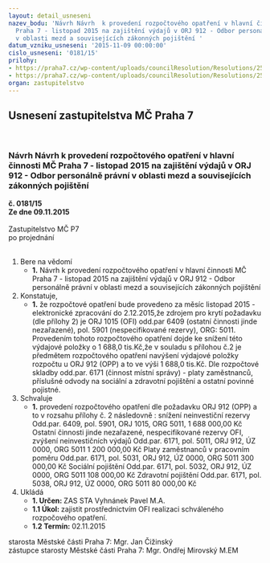 ```yaml
---
layout: detail_usneseni
nazev_bodu: 'Návrh Návrh  k provedení rozpočtového opatření v hlavní činnosti  MČ
  Praha 7 - listopad 2015 na zajištění výdajů v ORJ 912 - Odbor personálně právní
  v oblasti mezd a souvisejících zákonných pojištění '
datum_vzniku_usneseni: '2015-11-09 00:00:00'
cislo_usneseni: '0181/15'
prilohy:
- https://praha7.cz/wp-content/uploads/councilResolution/Resolutions/25414/9-15-priloha_c_1_duvodova_zprava.doc
- https://praha7.cz/wp-content/uploads/councilResolution/Resolutions/25414/9-15-usneseni_1020.doc
organ: zastupitelstvo
---
```

<div id="ucUsn_pList" class="usn">
	<span><h2>Usnesení zastupitelstva MČ Praha 7 </h2>
<br></span><div class="standBody">
<span><h3>Návrh Návrh  k provedení rozpočtového opatření v hlavní činnosti  MČ Praha 7 - listopad 2015 na zajištění výdajů v ORJ 912 - Odbor personálně právní v oblasti mezd a souvisejících zákonných pojištění </h3></span><div class="center">
		<strong>č. 0181/15</strong><br>
	</div>
<div class="center">
		<strong>Ze dne 09.11.2015</strong><br><br>
	</div>Zastupitelstvo MČ P7<br> po projednání<br><br><ol>
<li>Bere na vědomí<ul><li>
<strong>1.</strong> Návrh  k provedení rozpočtového opatření v hlavní činnosti  MČ Praha 7 - listopad 2015 na zajištění výdajů v ORJ 912 - Odbor personálně právní v oblasti mezd a souvisejících zákonných pojištění </li></ul>
</li>
<li>Konstatuje,<ul><li>
<strong>1.</strong> že rozpočtové opatření bude provedeno za měsíc listopad 2015 - elektronické zpracování do 2.12.2015,že zdrojem pro krytí požadavku (dle přílohy 2) je ORJ 1015 (OFI) odd.par 6409 (ostatní činnosti jinde nezařazené), pol. 5901 (nespecifikované rezervy), ORG: 5011. Provedením tohoto rozpočtového opatření dojde ke snížení této výdajové položky o 1 688,0 tis.Kč,že v souladu s přílohou č.2 je předmětem rozpočtového opatření navýšení výdajové položky rozpočtu u ORJ 912 (OPP) a to ve výši 1 688,0 tis.Kč. Dle rozpočtové skladby odd.par. 6171 (činnost místní správy)  - platy zaměstnanců, příslušné odvody na sociální a zdravotní  pojištění a ostatní povinné pojistné.</li></ul>
</li>
<li>Schvaluje<ul><li>
<strong>1.</strong> provedení rozpočtového opatření dle požadavku ORJ 912 (OPP) a to v rozsahu přílohy č. 2 následovně :                                                                                               snížení neinvestiční rezervy                                                                                                Odd.par. 6409,  pol. 5901,  ORJ 1015,  ORG 5011,                   1 688 000,00 Kč                        Ostatní činnosti jinde nezařazené, nespecifikované rezervy OFI,                         zvýšení neinvestičních výdajů                                                                             Odd.par. 6171,  pol. 5011,  ORJ 912, ÚZ 0000, ORG 5011      1 200 000,00 Kč           Platy zaměstnanců v pracovním poměru                                                       Odd.par. 6171,  pol. 5031,  ORJ 912,  ÚZ 0000, ORG 5011        300 000,00 Kč     Sociální pojištění                                                                                           Odd.par. 6171,  pol. 5032,  ORJ 912,  ÚZ 0000, ORG 5011        108 000,00 Kč     Zdravotní pojištění                                                                                              Odd.par. 6171,  pol. 5038,  ORJ 912,  ÚZ 0000, ORG 5011          80 000,00 Kč            </li></ul>
</li>
<li>Ukládá<ul>
<li>
<strong>1. Určen: </strong>ZAS STA Vyhnánek Pavel M.A.</li>
<li>
<strong>1.1 Úkol: </strong>zajistit prostřednictvím OFI realizaci schváleného rozpočového opatření.</li>
<li>
<strong>1.2 Termín: </strong>02.11.2015</li>
</ul>
</li>
</ol>starosta Městské části Praha 7: Mgr. Jan Čižinský<br>zástupce starosty Městské části Praha 7: Mgr. Ondřej Mirovský M.EM
</div>
</div>